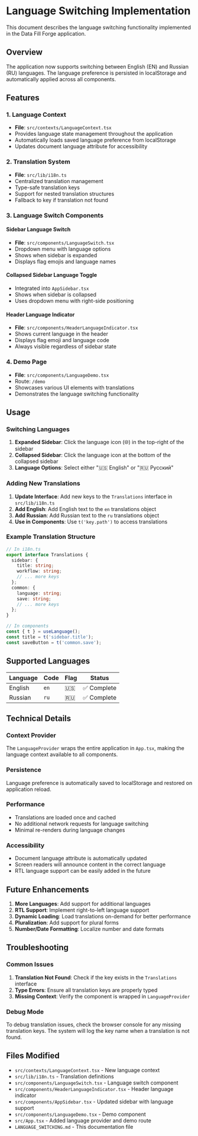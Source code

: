# Language Switching Implementation

This document describes the language switching functionality implemented in the Data Fill Forge application.

## Overview

The application now supports switching between English (EN) and Russian (RU) languages. The language preference is persisted in localStorage and automatically applied across all components.

## Features

### 1. Language Context
- **File**: `src/contexts/LanguageContext.tsx`
- Provides language state management throughout the application
- Automatically loads saved language preference from localStorage
- Updates document language attribute for accessibility

### 2. Translation System
- **File**: `src/lib/i18n.ts`
- Centralized translation management
- Type-safe translation keys
- Support for nested translation structures
- Fallback to key if translation not found

### 3. Language Switch Components

#### Sidebar Language Switch
- **File**: `src/components/LanguageSwitch.tsx`
- Dropdown menu with language options
- Shows when sidebar is expanded
- Displays flag emojis and language names

#### Collapsed Sidebar Language Toggle
- Integrated into `AppSidebar.tsx`
- Shows when sidebar is collapsed
- Uses dropdown menu with right-side positioning

#### Header Language Indicator
- **File**: `src/components/HeaderLanguageIndicator.tsx`
- Shows current language in the header
- Displays flag emoji and language code
- Always visible regardless of sidebar state

### 4. Demo Page
- **File**: `src/components/LanguageDemo.tsx`
- Route: `/demo`
- Showcases various UI elements with translations
- Demonstrates the language switching functionality

## Usage

### Switching Languages

1. **Expanded Sidebar**: Click the language icon (🌐) in the top-right of the sidebar
2. **Collapsed Sidebar**: Click the language icon at the bottom of the collapsed sidebar
3. **Language Options**: Select either "🇺🇸 English" or "🇷🇺 Русский"

### Adding New Translations

1. **Update Interface**: Add new keys to the `Translations` interface in `src/lib/i18n.ts`
2. **Add English**: Add English text to the `en` translations object
3. **Add Russian**: Add Russian text to the `ru` translations object
4. **Use in Components**: Use `t('key.path')` to access translations

### Example Translation Structure

```typescript
// In i18n.ts
export interface Translations {
  sidebar: {
    title: string;
    workflow: string;
    // ... more keys
  };
  common: {
    language: string;
    save: string;
    // ... more keys
  };
}

// In components
const { t } = useLanguage();
const title = t('sidebar.title');
const saveButton = t('common.save');
```

## Supported Languages

| Language | Code | Flag | Status |
|----------|------|------|--------|
| English  | `en` | 🇺🇸 | ✅ Complete |
| Russian  | `ru` | 🇷🇺 | ✅ Complete |

## Technical Details

### Context Provider
The `LanguageProvider` wraps the entire application in `App.tsx`, making the language context available to all components.

### Persistence
Language preference is automatically saved to localStorage and restored on application reload.

### Performance
- Translations are loaded once and cached
- No additional network requests for language switching
- Minimal re-renders during language changes

### Accessibility
- Document language attribute is automatically updated
- Screen readers will announce content in the correct language
- RTL language support can be easily added in the future

## Future Enhancements

1. **More Languages**: Add support for additional languages
2. **RTL Support**: Implement right-to-left language support
3. **Dynamic Loading**: Load translations on-demand for better performance
4. **Pluralization**: Add support for plural forms
5. **Number/Date Formatting**: Localize number and date formats

## Troubleshooting

### Common Issues

1. **Translation Not Found**: Check if the key exists in the `Translations` interface
2. **Type Errors**: Ensure all translation keys are properly typed
3. **Missing Context**: Verify the component is wrapped in `LanguageProvider`

### Debug Mode

To debug translation issues, check the browser console for any missing translation keys. The system will log the key name when a translation is not found.

## Files Modified

- `src/contexts/LanguageContext.tsx` - New language context
- `src/lib/i18n.ts` - Translation definitions
- `src/components/LanguageSwitch.tsx` - Language switch component
- `src/components/HeaderLanguageIndicator.tsx` - Header language indicator
- `src/components/AppSidebar.tsx` - Updated sidebar with language support
- `src/components/LanguageDemo.tsx` - Demo component
- `src/App.tsx` - Added language provider and demo route
- `LANGUAGE_SWITCHING.md` - This documentation file
